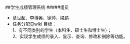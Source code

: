 ##学生成绩管理系统
#####组员
* 章世超、李博奥、徐帅、梁鹏  
* 任务分配见wiki
目标：  
1、有不同类别的学生（本科生、硕士生和博士生）；  
2、实现学生成绩的录入、显示、查询、修改和删除等功能。  
